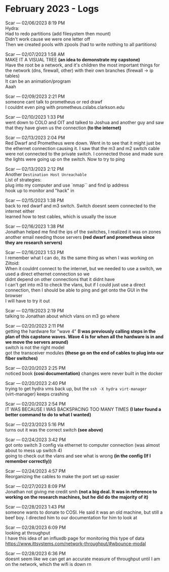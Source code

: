 # February 2023 - Logs

Scar — 02/06/2023 8:19 PM <br>
Hydra:<br>
Had to redo partitions (add filesystem then mount)<br>
Didn't work cause we were one letter off<br>
Then we created pools with zpools (had to write nothing to all partitions)

Scar — 02/07/2023 1:58 AM<br>
MAKE IT A VISUAL TREE <b>(an idea to demonstrate my capstone)</b><br>
Have the root be a network, and it's children the most important things for the network (dns, firewall, other) with their own branches (firewall -> ip tables)<br>
It can be an animation/program<br>
Aaah

Scar — 02/09/2023 2:21 PM<br>
someone cant talk to prometheus or red drawf<br>
I couldnt even ping with prometheus.cslabs.clarkson.edu

Scar — 02/10/2023 1:33 PM<br>
went down to COLO and OIT and talked to Joshua and another guy and saw that they have given us the connection <b>(to the internet)</b>

Scar — 02/13/2023 2:04 PM<br>
Red Dwarf and Prometheus were down. Went in to see that it might just be the ethernet connection causing it. I saw that the m3 and m2 switch cable were not connected to the private switch. I connected those and made sure the lights were going up on the switch. Now to try to ping

Scar — 02/13/2023 2:12 PM<br>
Another `Destination Host Unreachable`<br>
List of strategies:<br>
plug into my computer and use `nmap`` and find ip address<br>
hook up to monitor and "hack" in

Scar — 02/15/2023 1:38 PM<br>
back to red dwarf and m3 switch. Switch doesnt seem connected to the internet either<br>
learned how to test cables, which is usually the issue

Scar — 02/16/2023 1:38 PM<br>
Jonathan helped me find the ips of the switches, I realized it was on zones<br>
another email needing those servers <b>(red dwarf and prometheus since they are research servers)</b>

Scar — 02/16/2023 1:53 PM<br>
I remember what I can do, its the same thing as when I was working on Ziltoid:<br>
When it couldnt connect to the internet, but we needed to use a switch, we used a direct ethernet connection so we<br> didnt depend on other connections that it didnt have<br>
I can't get into m3 to check the vlans, but if I could just use a direct connection, then I should be able to ping and get onto the GUI in the browser<br>
I will have to try it out

Scar — 02/19/2023 2:19 PM<br>
talking to Jonathan about which vlans on m3 go where

Scar — 02/20/2023 2:11 PM<br>
getting the hardware for "wave 4" <b>(I was previously calling steps in the plan of this capstone waves. Wave 4 is for when all the hardware is in and we move the servers around)</b><br>
switch is not the right model<br>
got the transceiver modules <b>(these go on the end of cables to plug into our fiber switches)</b>

Scar — 02/20/2023 2:25 PM<br>
noticed book <b>(cosi documentation)</b> changes were never built in the docker

Scar — 02/20/2023 2:40 PM<br>
trying to get hydra vms back up, but the `ssh -X hydra virt-manager`<br>
 (virt-manager) keeps crashing

 Scar — 02/20/2023 2:54 PM<br>
IT WAS BECAUSE I WAS BACKSPACING TOO MANY TIMES <b>(I later found a better command to do to what I wanted)</b>

Scar — 02/23/2023 5:16 PM<br>
turns out it was the correct switch <b>(see above)</b>

Scar — 02/24/2023 3:42 PM<br>
got onto switch 3 config via ethernet to computer connection (was almost about to mess up switch 4)<br>
going to check out the vlans and see what is wrong <b>(in the config (If I remember correctly))</b>

Scar — 02/24/2023 4:57 PM<br>
Reorganizing the cables to make the port set up easier

Scar — 02/27/2023 8:09 PM<br>
Jonathan not giving me credit smh <b>(not a big deal. It was in reference to working on the research machines, but he did do the majority of it)</b>

Scar — 02/28/2023 1:43 PM<br>
someone wants to donate to COSI. He said it was an old machine, but still a beef boy. I directed him to our documentation for him to look at

Scar — 02/28/2023 6:09 PM<br>
looking at throughput<br>
I have this idea of an influxdb page for monitoring this type of data<br>
https://www.ittsystems.com/network-throughput/#wbounce-modal

Scar — 02/28/2023 6:36 PM<br>
doesnt seem like we can get an accurate measure of throughput until I am on the network, which the wifi is down rn